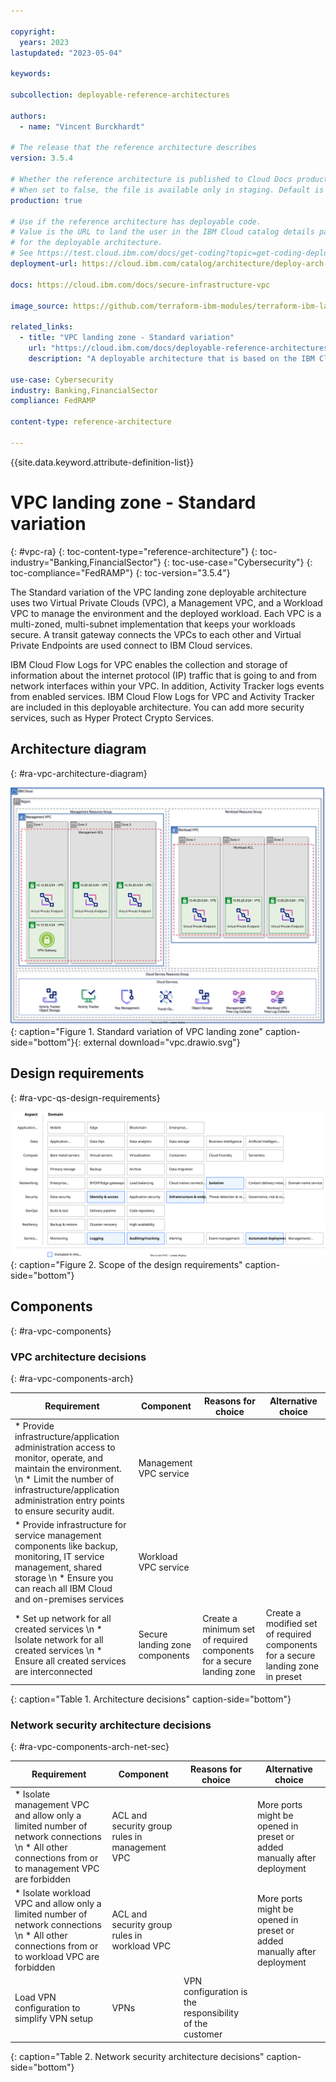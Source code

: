 ```yaml
---

copyright:
  years: 2023
lastupdated: "2023-05-04"

keywords:

subcollection: deployable-reference-architectures

authors:
  - name: "Vincent Burckhardt"

# The release that the reference architecture describes
version: 3.5.4

# Whether the reference architecture is published to Cloud Docs production.
# When set to false, the file is available only in staging. Default is false.
production: true

# Use if the reference architecture has deployable code.
# Value is the URL to land the user in the IBM Cloud catalog details page
# for the deployable architecture.
# See https://test.cloud.ibm.com/docs/get-coding?topic=get-coding-deploy-button
deployment-url: https://cloud.ibm.com/catalog/architecture/deploy-arch-ibm-slz-vpc-9fc0fa64-27af-4fed-9dce-47b3640ba739-global

docs: https://cloud.ibm.com/docs/secure-infrastructure-vpc

image_source: https://github.com/terraform-ibm-modules/terraform-ibm-landing-zone/blob/main/reference-architectures/vpc.drawio.svg

related_links:
  - title: "VPC landing zone - Standard variation"
    url: "https://cloud.ibm.com/docs/deployable-reference-architectures?topic=deployable-reference-architectures-vsi-ra"
    description: "A deployable architecture that is based on the IBM Cloud for Financial Services reference and that provides virtual servers in a secure VPC for your workloads."

use-case: Cybersecurity
industry: Banking,FinancialSector
compliance: FedRAMP

content-type: reference-architecture

---
```


{{site.data.keyword.attribute-definition-list}}

# VPC landing zone - Standard variation
{: #vpc-ra}
{: toc-content-type="reference-architecture"}
{: toc-industry="Banking,FinancialSector"}
{: toc-use-case="Cybersecurity"}
{: toc-compliance="FedRAMP"}
{: toc-version="3.5.4"}

The Standard variation of the VPC landing zone deployable architecture uses two Virtual Private Clouds (VPC), a Management VPC, and a Workload VPC to manage the environment and the deployed workload. Each VPC is a multi-zoned, multi-subnet implementation that keeps your workloads secure. A transit gateway connects the VPCs to each other and Virtual Private Endpoints are used connect to IBM Cloud services.

IBM Cloud Flow Logs for VPC enables the collection and storage of information about the internet protocol (IP) traffic that is going to and from network interfaces within your VPC. In addition, Activity Tracker logs events from enabled services. IBM Cloud Flow Logs for VPC and Activity Tracker are included in this deployable architecture. You can add more security services, such as Hyper Protect Crypto Services.

## Architecture diagram
{: #ra-vpc-architecture-diagram}

![Architecture diagram for the Standard variation of VPC landing zone](vpc.drawio.svg "Architecture diagram of VPC landing zone deployable architecture"){: caption="Figure 1. Standard variation of VPC landing zone" caption-side="bottom"}{: external download="vpc.drawio.svg"}

## Design requirements
{: #ra-vpc-qs-design-requirements}

![Design requirements for VPC landing zone](heat-map-deploy-arch-slz-vpc-standard.svg "Design requirements"){: caption="Figure 2. Scope of the design requirements" caption-side="bottom"}

<!--
TODO: Add the typical use case for the architecture.
The use case might include the motivation for the architecture composition,
business challenge, or target cloud environments.
-->
## Components
{: #ra-vpc-components}

### VPC architecture decisions
{: #ra-vpc-components-arch}

| Requirement | Component | Reasons for choice | Alternative choice |
|-------------|-----------|--------------------|--------------------|
| * Provide infrastructure/application administration access to monitor, operate, and maintain the environment.  \n * Limit the number of infrastructure/application administration entry points to ensure security audit. | Management VPC service | | |
| * Provide infrastructure for service management components like backup, monitoring, IT service management, shared storage  \n * Ensure you can reach all IBM Cloud and on-premises services | Workload VPC service | | |
| * Set up network for all created services  \n * Isolate network for all created services  \n * Ensure all created services are interconnected | Secure landing zone components | Create a minimum set of required components for a secure landing zone | Create a modified set of required components for a secure landing zone in preset |
{: caption="Table 1. Architecture decisions" caption-side="bottom"}

### Network security architecture decisions
{: #ra-vpc-components-arch-net-sec}

| Requirement | Component | Reasons for choice | Alternative choice |
|-------------|-----------|--------------------|--------------------|
| * Isolate management VPC and allow only a limited number of network connections  \n * All other connections from or to management VPC are forbidden | ACL and security group rules in management VPC| | More ports might be opened in preset or added manually after deployment |
| * Isolate workload VPC and allow only a limited number of network connections  \n * All other connections from or to workload VPC are forbidden | ACL and security group rules in workload VPC | | More ports might be opened in preset or added manually after deployment |
| Load VPN configuration to simplify VPN setup | VPNs | VPN configuration is the responsibility of the customer | |
{: caption="Table 2. Network security architecture decisions" caption-side="bottom"}

<!--
## Compliance
{: #ra-vpc-compliance}

TODO: Decide whether to include a compliance section, and if so, add that information

_Optional section._ Feedback from users implies that architects want only the high-level compliance items and links off to control details that team members can review. Include the list of control profiles or compliance audits that this architecture meets. For controls, provide "learn more" links to the control library that is published in the IBM Cloud Docs. For audits, provide information about the compliance item.
 -->

<!--
## Next steps
{: #ra-vpc-next-steps}

TODO: Decide what next steps to list, if any

Optional section. Include links to your deployment guide or next steps to get started with the architecture. -->
